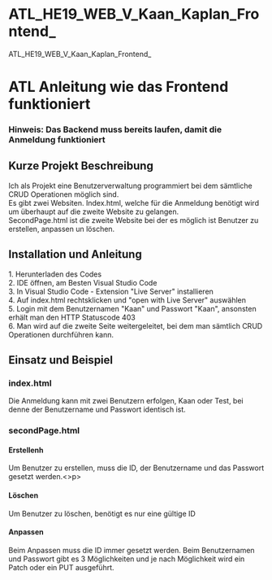 # ATL_HE19_WEB_V_Kaan_Kaplan_Frontend_
ATL_HE19_WEB_V_Kaan_Kaplan_Frontend_


<h1> ATL Anleitung wie das Frontend funktioniert </h1>

<h3>Hinweis: Das Backend muss bereits laufen, damit die Anmeldung funktioniert</h3>

<h2>Kurze Projekt Beschreibung</h2>
<p>Ich als Projekt eine Benutzerverwaltung programmiert bei dem sämtliche CRUD Operationen möglich sind.<br>
Es gibt zwei Websiten. Index.html, welche für die Anmeldung benötigt wird um überhaupt auf die zweite Website zu gelangen.<br>
SecondPage.html ist die zweite Website bei der es möglich ist Benutzer zu erstellen, anpassen un löschen.</p>

<h2>Installation und Anleitung</h2>
<p>
1. Herunterladen des Codes<br>
2. IDE öffnen, am Besten Visual Studio Code<br>
3. In Visual Studio Code - Extension "Live Server" installieren <br>
4. Auf index.html rechtsklicken und "open with Live Server" auswählen <br>
5. Login mit dem Benutzernamen "Kaan" und Passwort "Kaan", ansonsten erhält man den HTTP Statuscode 403 <br>
6. Man wird auf die zweite Seite weitergeleitet, bei dem  man sämtlich CRUD Operationen durchführen kann.</p>

<h2>Einsatz und Beispiel</h2>
<h3>index.html</h3>
<p> Die Anmeldung kann mit zwei Benutzern erfolgen, Kaan oder Test, bei denne der Benutzername und Passwort identisch ist.
  
 <h3>secondPage.html</h3>
 <h4>Erstellenh</h4>
 <p>Um Benutzer zu erstellen, muss die ID, der Benutzername und das Passwort gesetzt werden.<>p>
  
  <h4>Löschen</h4>
  <p>Um Benutzer zu löschen, benötigt es nur eine gültige ID</p>
  
  <h4>Anpassen</h4>
  <p> Beim Anpassen muss die ID immer gesetzt werden. Beim Benutzernamen und Passwort gibt es 3 Möglichkeiten und je nach Möglichkeit wird ein Patch oder ein PUT ausgeführt.</p>
  
  
  



